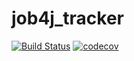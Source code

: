 # job4j_tracker
[![Build Status](https://travis-ci.org/IgorNoroc/job4j_tracker.svg?branch=master)](https://travis-ci.org/IgorNoroc/job4j_tracker)
[![codecov](https://codecov.io/gh/uglis/job4j_tracker/branch/master/graph/badge.svg)](https://codecov.io/gh/uglis/job4j_tracker)
